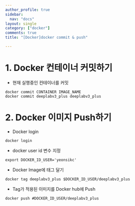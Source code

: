 ```yaml
---
author_profile: true
sidebar:
  nav: "docs"
layout: single
category: ["docker"]
comments: true
title: "[Docker]docker commit & push"

---
```


# 1. Docker 컨테이너 커밋하기
* 현재 실행중인 컨테이너를 커밋
```
docker commit CONTAINER IMAGE_NAME
docker commit deeplabv3_plus deeplabv3_plus
```
  
# 2. Docker 이미지 Push하기
* Docker login
```
docker login
```
  
* docker user id 변수 지정
```
export DOCKER_ID_USER='yeonsikc'
```
* Docker Image에 태그 달기
```
docker tag deeplabv3_plus $DOCKER_ID_USER/deeplabv3_plus
```
* Tag가 적용된 이미지를 Docker hub에 Push
```
docker push #DOCKER_ID_USER/deeplabv3_plus
```
